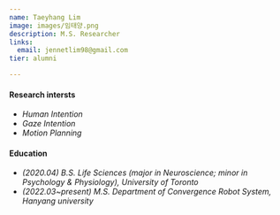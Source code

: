```yaml
---
name: Taeyhang Lim
image: images/임태양.png
description: M.S. Researcher
links:
  email: jennetlim98@gmail.com
tier: alumni

---
```

#### **Research intersts**
- *Human Intention*
- *Gaze Intention*
- *Motion Planning*

#### **Education**
- *(2020.04) B.S. Life Sciences (major in Neuroscience; minor in Psychology & Physiology), University of Toronto*
- *(2022.03~present) M.S. Department of Convergence Robot System, Hanyang university*
